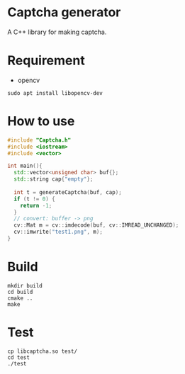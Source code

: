 # Captcha generator
A C++ library for making captcha.

# Requirement
* opencv

```
sudo apt install libopencv-dev 
```

# How to use

```c++
#include "Captcha.h"
#include <iostream>
#include <vector>

int main(){ 
  std::vector<unsigned char> buf{};
  std::string cap{"empty"};
  
  int t = generateCaptcha(buf, cap);
  if (t != 0) {
    return -1;
  }
  // convert: buffer -> png
  cv::Mat m = cv::imdecode(buf, cv::IMREAD_UNCHANGED);
  cv::imwrite("test1.png", m);
}
```

# Build

```
mkdir build
cd build
cmake ..
make
```

# Test

```
cp libcaptcha.so test/
cd test
./test
```

